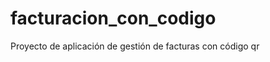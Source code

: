 facturacion_con_codigo
======================

Proyecto de aplicación de gestión de facturas con código qr